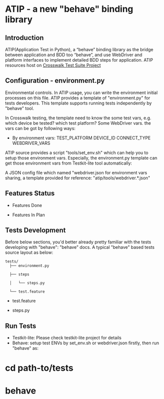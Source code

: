 ATIP - a new "behave" binding library
===============

## Introduction

ATIP(Application Test in Python), a “behave” binding library as the bridge between application and BDD too “behave”, and use WebDriver and platform interfaces to implement detailed BDD steps for application. ATIP resources host on [Crosswalk Test Suite Project](https://github.com/crosswalk-project/crosswalk-test-suite/tree/master/tools/atip)

## Configuration - environment.py

Environmental controls. In ATIP usage, you can write the environment initial processes on this file. ATIP provides a template of "environment.py" for tests developers. This template supports running tests independently by "behave" tool.

In Crosswalk testing, the template need to know the some test vars, e.g. which device be tested? which test platform? Some WebDriver vars. the vars can be got by following ways:

* By environment vars:
TEST_PLATFORM
DEVICE_ID
CONNECT_TYPE
WEBDRIVER_VARS

ATIP source provides a script "tools/set_env.sh" which can help you to setup those environment vars. Especially, the environment.py template can get those environment vars from Testkit-lite tool automatically:

A JSON config file which named "webdriver.json for environment vars sharing, a template provided for reference: "atip/tools/webdriver.*.json"

## Features Status

* Features Done

* Features In Plan

## Tests Development
Before below sections, you'd better already pretty familiar with the tests developing with "behave": "behave" docs. A typical "behave" based tests source layout as below:

```
tests/
  ├── environment.py

  ├── steps

  │   └── steps.py

  └── test.feature
```

* test.feature

* steps.py

## Run Tests 

* Testkit-lite: Please check testkit-lite project for details
* Behave: setup test ENVs by set_env.sh or webdriver.json firstly, then run "behave" as:

# cd path-to/tests
# behave

